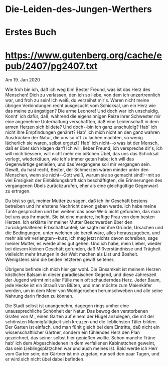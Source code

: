 # Die-Leiden-des-Jungen-Werthers
# Erstes Buch
# https://www.gutenberg.org/cache/epub/2407/pg2407.txt

Am 19. Jan 2020

Wie froh bin ich, daß ich weg bin!  Bester Freund, was ist das Herz
des Menschen!  Dich zu verlassen, den ich so liebe, von dem ich
unzertrennlich war, und froh zu sein!  Ich weiß, du verzeihst mir's.
Waren nicht meine übrigen Verbindungen recht ausgesucht vom Schicksal,
um ein Herz wie das meine zu ängstigen?  Die arme Leonore!  Und doch
war ich unschuldig.  Konnt' ich dafür, daß, während die eigensinnigen
Reize ihrer Schwester mir eine angenehme Unterhaltung verschafften,
daß eine Leidenschaft in dem armen Herzen sich bildete?  Und doch--bin
ich ganz unschuldig?  Hab' ich nicht ihre Empfindungen genährt?  Hab'
ich mich nicht an den ganz wahren Ausdrücken der Natur, die uns so oft
zu lachen machten, so wenig lächerlich sie waren, selbst ergetzt?
Hab' ich nicht--o was ist der Mensch, daß er über sich klagen darf!
Ich will, lieber Freund, ich verspreche dir's, ich will mich bessern,
will nicht mehr ein bißchen Übel, das uns das Schicksal vorlegt,
wiederkäuen, wie ich's immer getan habe; ich will das Gegenwärtige
genießen, und das Vergangene soll mir vergangen sein.  Gewiß, du hast
recht, Bester, der Schmerzen wären minder unter den Menschen, wenn sie
nicht--Gott weiß, warum sie so gemacht sind!--mit so viel Emsigkeit
der Einbildungskraft sich beschäftigten, die Erinnerungen des
vergangenen Übels zurückzurufen, eher als eine gleichgültige Gegenwart
zu ertragen.

Du bist so gut, meiner Mutter zu sagen, daß ich ihr Geschäft bestens
betreiben und ihr ehstens Nachricht davon geben werde.  Ich habe meine
Tante gesprochen und bei weitem das böse Weib nicht gefunden, das man
bei uns aus ihr macht.  Sie ist eine muntere, heftige Frau von dem
besten Herzen.  Ich erklärte ihr meiner Mutter Beschwerden über den
zurückgehaltenen Erbschaftsanteil; sie sagte mir ihre Gründe, Ursachen
und die Bedingungen, unter welchen sie bereit wäre, alles
herauszugeben, und mehr als wir verlangten--kurz, ich mag jetzt nichts
davon schreiben, sage meiner Mutter, es werde alles gut gehen.  Und
ich habe, mein Lieber, wieder bei diesem kleinen Geschäft gefunden,
daß Mißverständnisse und Trägheit vielleicht mehr Irrungen in der Welt
machen als List und Bosheit.  Wenigstens sind die beiden letzteren
gewiß seltener.

Übrigens befinde ich mich hier gar wohl.  Die Einsamkeit ist meinem
Herzen köstlicher Balsam in dieser paradiesischen Gegend, und diese
Jahreszeit der Jugend wärmt mit aller Fülle mein oft schauderndes Herz.
Jeder Baum, jede Hecke ist ein Strauß von Blüten, und man möchte zum
Maienkäfer werden, um in dem Meer von Wohlgerüchen herumschweben und
alle seine Nahrung darin finden zu können.

Die Stadt selbst ist unangenehm, dagegen rings umher eine
unaussprechliche Schönheit der Natur.  Das bewog den verstorbenen
Grafen von M., einen Garten auf einem der Hügel anzulegen, die mit der
schönsten Mannigfaltigkeit sich kreuzen und die lieblichsten Täler
bilden.  Der Garten ist einfach, und man fühlt gleich bei dem
Eintritte, daß nicht ein wissenschaftlicher Gärtner, sondern ein
fühlendes Herz den Plan gezeichnet, das seiner selbst hier genießen
wollte.  Schon manche Träne hab' ich dem Abgeschiedenen in dem
verfallenen Kabinettchen geweint, das sein Lieblingsplätzchen war und
auch meines ist.  Bald werde ich Herr vom Garten sein; der Gärtner ist
mir zugetan, nur seit den paar Tagen, und er wird sich nicht übel
dabei befinden.
